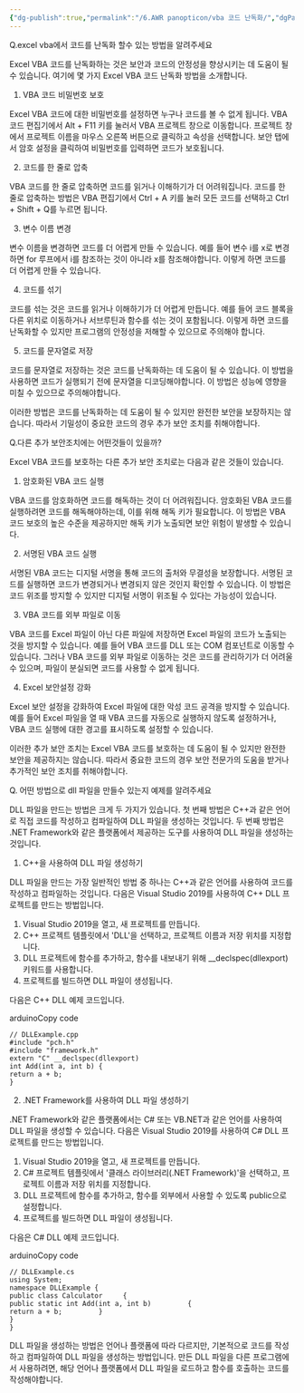 ```yaml
---
{"dg-publish":true,"permalink":"/6.AWR panopticon/vba 코드 난독화/","dgPassFrontmatter":true,"noteIcon":""}
---
```



Q.excel vba에서 코드를 난독화 할수 있는 방법을 알려주세요

Excel VBA 코드를 난독화하는 것은 보안과 코드의 안정성을 향상시키는 데 도움이 될 수 있습니다. 여기에 몇 가지 Excel VBA 코드 난독화 방법을 소개합니다.

1.  VBA 코드 비밀번호 보호

Excel VBA 코드에 대한 비밀번호를 설정하면 누구나 코드를 볼 수 없게 됩니다. VBA 코드 편집기에서 Alt + F11 키를 눌러서 VBA 프로젝트 창으로 이동합니다. 프로젝트 창에서 프로젝트 이름을 마우스 오른쪽 버튼으로 클릭하고 속성을 선택합니다. 보안 탭에서 암호 설정을 클릭하여 비밀번호를 입력하면 코드가 보호됩니다.

2.  코드를 한 줄로 압축

VBA 코드를 한 줄로 압축하면 코드를 읽거나 이해하기가 더 어려워집니다. 코드를 한 줄로 압축하는 방법은 VBA 편집기에서 Ctrl + A 키를 눌러 모든 코드를 선택하고 Ctrl + Shift + Q를 누르면 됩니다.

3.  변수 이름 변경

변수 이름을 변경하면 코드를 더 어렵게 만들 수 있습니다. 예를 들어 변수 i를 x로 변경하면 for 루프에서 i를 참조하는 것이 아니라 x를 참조해야합니다. 이렇게 하면 코드를 더 어렵게 만들 수 있습니다.

4.  코드를 섞기

코드를 섞는 것은 코드를 읽거나 이해하기가 더 어렵게 만듭니다. 예를 들어 코드 블록을 다른 위치로 이동하거나 서브루틴과 함수를 섞는 것이 포함됩니다. 이렇게 하면 코드를 난독화할 수 있지만 프로그램의 안정성을 저해할 수 있으므로 주의해야 합니다.

5.  코드를 문자열로 저장

코드를 문자열로 저장하는 것은 코드를 난독화하는 데 도움이 될 수 있습니다. 이 방법을 사용하면 코드가 실행되기 전에 문자열을 디코딩해야합니다. 이 방법은 성능에 영향을 미칠 수 있으므로 주의해야합니다.

이러한 방법은 코드를 난독화하는 데 도움이 될 수 있지만 완전한 보안을 보장하지는 않습니다. 따라서 기밀성이 중요한 코드의 경우 추가 보안 조치를 취해야합니다.

Q.다른 추가 보안조치에는 어떤것들이 있을까?

Excel VBA 코드를 보호하는 다른 추가 보안 조치로는 다음과 같은 것들이 있습니다.

1.  암호화된 VBA 코드 실행

VBA 코드를 암호화하면 코드를 해독하는 것이 더 어려워집니다. 암호화된 VBA 코드를 실행하려면 코드를 해독해야하는데, 이를 위해 해독 키가 필요합니다. 이 방법은 VBA 코드 보호의 높은 수준을 제공하지만 해독 키가 노출되면 보안 위험이 발생할 수 있습니다.

2.  서명된 VBA 코드 실행

서명된 VBA 코드는 디지털 서명을 통해 코드의 출처와 무결성을 보장합니다. 서명된 코드를 실행하면 코드가 변경되거나 변경되지 않은 것인지 확인할 수 있습니다. 이 방법은 코드 위조를 방지할 수 있지만 디지털 서명이 위조될 수 있다는 가능성이 있습니다.

3.  VBA 코드를 외부 파일로 이동

VBA 코드를 Excel 파일이 아닌 다른 파일에 저장하면 Excel 파일의 코드가 노출되는 것을 방지할 수 있습니다. 예를 들어 VBA 코드를 DLL 또는 COM 컴포넌트로 이동할 수 있습니다. 그러나 VBA 코드를 외부 파일로 이동하는 것은 코드를 관리하기가 더 어려울 수 있으며, 파일이 분실되면 코드를 사용할 수 없게 됩니다.

4.  Excel 보안설정 강화

Excel 보안 설정을 강화하여 Excel 파일에 대한 악성 코드 공격을 방지할 수 있습니다. 예를 들어 Excel 파일을 열 때 VBA 코드를 자동으로 실행하지 않도록 설정하거나, VBA 코드 실행에 대한 경고를 표시하도록 설정할 수 있습니다.

이러한 추가 보안 조치는 Excel VBA 코드를 보호하는 데 도움이 될 수 있지만 완전한 보안을 제공하지는 않습니다. 따라서 중요한 코드의 경우 보안 전문가의 도움을 받거나 추가적인 보안 조치를 취해야합니다.



Q. 어떤 방법으로 dll 파일을 만들수 있는지 예제를 알려주세요

DLL 파일을 만드는 방법은 크게 두 가지가 있습니다. 첫 번째 방법은 C++과 같은 언어로 직접 코드를 작성하고 컴파일하여 DLL 파일을 생성하는 것입니다. 두 번째 방법은 .NET Framework와 같은 플랫폼에서 제공하는 도구를 사용하여 DLL 파일을 생성하는 것입니다.

1.  C++을 사용하여 DLL 파일 생성하기

DLL 파일을 만드는 가장 일반적인 방법 중 하나는 C++과 같은 언어를 사용하여 코드를 작성하고 컴파일하는 것입니다. 다음은 Visual Studio 2019를 사용하여 C++ DLL 프로젝트를 만드는 방법입니다.

1.  Visual Studio 2019을 열고, 새 프로젝트를 만듭니다.
2.  C++ 프로젝트 템플릿에서 'DLL'을 선택하고, 프로젝트 이름과 저장 위치를 지정합니다.
3.  DLL 프로젝트에 함수를 추가하고, 함수를 내보내기 위해 __declspec(dllexport) 키워드를 사용합니다.
4.  프로젝트를 빌드하면 DLL 파일이 생성됩니다.

다음은 C++ DLL 예제 코드입니다.

arduinoCopy code

```
// DLLExample.cpp  
#include "pch.h" 
#include "framework.h"  
extern "C" __declspec(dllexport) 
int Add(int a, int b) {     
return a + b; 
}
```

2.  .NET Framework를 사용하여 DLL 파일 생성하기

.NET Framework와 같은 플랫폼에서는 C# 또는 VB.NET과 같은 언어를 사용하여 DLL 파일을 생성할 수 있습니다. 다음은 Visual Studio 2019를 사용하여 C# DLL 프로젝트를 만드는 방법입니다.

1.  Visual Studio 2019을 열고, 새 프로젝트를 만듭니다.
2.  C# 프로젝트 템플릿에서 '클래스 라이브러리(.NET Framework)'을 선택하고, 프로젝트 이름과 저장 위치를 지정합니다.
3.  DLL 프로젝트에 함수를 추가하고, 함수를 외부에서 사용할 수 있도록 public으로 설정합니다.
4.  프로젝트를 빌드하면 DLL 파일이 생성됩니다.

다음은 C# DLL 예제 코드입니다.

arduinoCopy code

```
// DLLExample.cs  
using System;  
namespace DLLExample {     
public class Calculator     {         
public static int Add(int a, int b)         {             
return a + b;         }     
} 
}
```

DLL 파일을 생성하는 방법은 언어나 플랫폼에 따라 다르지만, 기본적으로 코드를 작성하고 컴파일하여 DLL 파일을 생성하는 방법입니다. 만든 DLL 파일을 다른 프로그램에서 사용하려면, 해당 언어나 플랫폼에서 DLL 파일을 로드하고 함수를 호출하는 코드를 작성해야합니다.